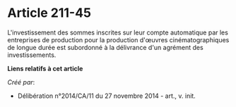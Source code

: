 # Article 211-45

L'investissement des sommes inscrites sur leur compte automatique par les entreprises de production pour la production
d'œuvres cinématographiques de longue durée est subordonné à la délivrance d'un agrément des investissements.

**Liens relatifs à cet article**

_Créé par_:

  - Délibération n°2014/CA/11 du 27 novembre 2014 - art., v. init.
